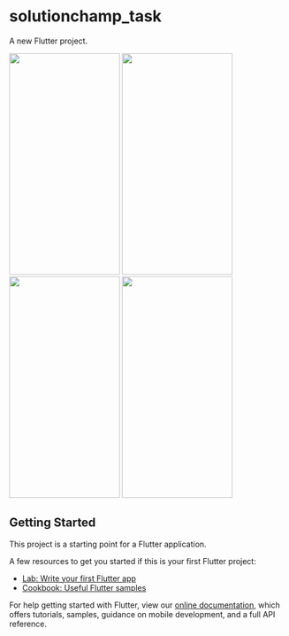 # solutionchamp_task

A new Flutter project.


<img src="https://user-images.githubusercontent.com/32215672/114293231-0abdd000-9ab2-11eb-9b0b-574034b799a5.jpg" width="200" height="400" />

<img src="https://user-images.githubusercontent.com/32215672/114293234-10b3b100-9ab2-11eb-9e35-b1c41053156f.jpg" width="200" height="400" />

<img src="https://user-images.githubusercontent.com/32215672/114293236-11e4de00-9ab2-11eb-868d-ec89a1887da6.jpg" width="200" height="400" />

<img src="https://user-images.githubusercontent.com/32215672/114293238-13160b00-9ab2-11eb-9afd-8f12f851c0fb.jpg" width="200" height="400" />

## Getting Started

This project is a starting point for a Flutter application.

A few resources to get you started if this is your first Flutter project:

- [Lab: Write your first Flutter app](https://flutter.dev/docs/get-started/codelab)
- [Cookbook: Useful Flutter samples](https://flutter.dev/docs/cookbook)

For help getting started with Flutter, view our
[online documentation](https://flutter.dev/docs), which offers tutorials,
samples, guidance on mobile development, and a full API reference.
